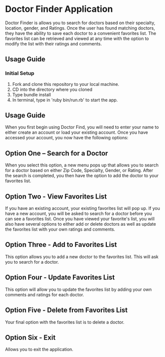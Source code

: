 # Doctor Finder Application 
Doctor Finder is allows you to search for doctors based on their specialty, location, gender, and Ratings. Once the user has found matching doctors, they have the ability to save each doctor to a convenient favorites list. The favorites list can be retrieved and viewed at any time with the option to modify the list with their ratings and comments. 

## Usage Guide

### Initial Setup

1. Fork and clone this repository to your local machine.
2. CD into the directory where you cloned
3. Type bundle install
4. In terminal, type in 'ruby bin/run.rb' to start the app.

## Usage Guide 
When you first begin using Doctor Find, you will need to enter your name to either create an account or load your existing account. Once you have accessed your account, you now have the following options:

## Option One – Search for a Doctor 
When you select this option, a new menu pops up that allows you to search for a doctor based on either Zip Code, Specialty, Gender, or Rating. After the search is completed, you then have the option to add the doctor to your favorites list. 

## Option Two - View Favorites List 
If you have an existing account, your existing favorites list will pop up. If you have a new account, you will be asked to search for a doctor before you can see a favorites list. Once you have viewed your favorite's list, you will also have several options to either add or delete doctors as well as update the favorites list with your own ratings and comments. 

## Option Three - Add to Favorites List
This option allows you to add a new doctor to the favorites list. This will ask you to search for a doctor. 

## Option Four - Update Favorites List 
This option will allow you to update the favorites list by adding your own comments and ratings for each doctor.  

## Option Five - Delete from Favorites List
Your final option with the favorites list is to delete a doctor. 

## Option Six - Exit
Allows you to exit the application. 
